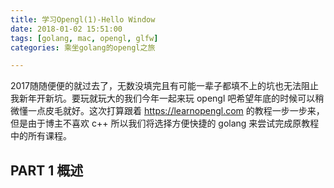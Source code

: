 ```yaml
---
title: 学习Opengl(1)-Hello Window
date: 2018-01-02 15:51:00
tags: [golang, mac, opengl, glfw]
categories: 乘坐golang的opengl之旅

---
```


2017随随便便的就过去了，无数没填完且有可能一辈子都填不上的坑也无法阻止我新年开新坑。要玩就玩大的我们今年一起来玩 opengl 吧希望年底的时候可以稍微懂一点皮毛就好。这次打算跟着 https://learnopengl.com 的教程一步一步来，但是由于博主不喜欢 c++ 所以我们将选择方便快捷的 golang 来尝试完成原教程中的所有课程。

<!--more-->

## PART 1 概述

